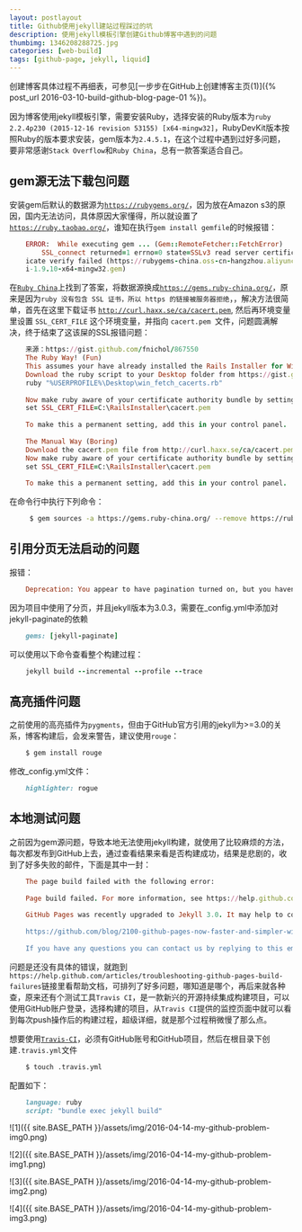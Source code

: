 ```yaml
---
layout: postlayout
title: Github使用jekyll建站过程踩过的坑
description: 使用jekyll模板引擎创建Github博客中遇到的问题
thumbimg: 1346208288725.jpg
categories: [web-build]
tags: [github-page, jekyll, liquid]
---
```



创建博客具体过程不再细表，可参见[一步步在GitHub上创建博客主页(1)]({% post_url  2016-03-10-build-github-blog-page-01 %})。

因为博客使用jekyll模板引擎，需要安装Ruby，选择安装的Ruby版本为`ruby 2.2.4p230 (2015-12-16 revision 53155) [x64-mingw32]`，RubyDevKit版本按照Ruby的版本要求安装，gem版本为`2.4.5.1`，在这个过程中遇到过好多问题，要非常感谢`Stack Overflow`和`Ruby China`，总有一款答案适合自己。

## gem源无法下载包问题

安装gem后默认的数据源为[`https://rubygems.org/`](https://rubygems.org/)，因为放在Amazon s3的原因，国内无法访问，具体原因大家懂得，所以就设置了[`https://ruby.taobao.org/`](https://ruby.taobao.org/)，谁知在执行`gem install gemfile`的时候报错：

```ruby
    ERROR:  While executing gem ... (Gem::RemoteFetcher::FetchError)
        SSL_connect returned=1 errno=0 state=SSLv3 read server certificate B: certif
    icate verify failed (https://rubygems-china.oss-cn-hangzhou.aliyuncs.com/gems/ff
    i-1.9.10-x64-mingw32.gem)
```
在[`Ruby China`](https://ruby-china.org/topics/29323)上找到了答案，将数据源换成[`https://gems.ruby-china.org/`](https://gems.ruby-china.org/)，原来是因为`ruby 没有包含 SSL 证书，所以 https 的链接被服务器拒绝`，，解决方法很简单，首先在这里下载证书 [`http://curl.haxx.se/ca/cacert.pem`](http://curl.haxx.se/ca/cacert.pem), 然后再环境变量里设置 `SSL_CERT_FILE` 这个环境变量，并指向 `cacert.pem `文件，问题圆满解决，终于结束了这该屎的SSL报错问题：

```ruby
    来源：https://gist.github.com/fnichol/867550
    The Ruby Way! (Fun)
    This assumes your have already installed the Rails Installer for Windows.
    Download the ruby script to your Desktop folder from https://gist.github.com/raw/867550/win_fetch_cacerts.rb. Then in your command prompt, execute the ruby script:
    ruby "%USERPROFILE%\Desktop\win_fetch_cacerts.rb"
    
    Now make ruby aware of your certificate authority bundle by setting SSL_CERT_FILE. To set this in your current command prompt session, type:
    set SSL_CERT_FILE=C:\RailsInstaller\cacert.pem
    
    To make this a permanent setting, add this in your control panel.
    
    The Manual Way (Boring)
    Download the cacert.pem file from http://curl.haxx.se/ca/cacert.pem. Save this file to C:\RailsInstaller\cacert.pem.
    Now make ruby aware of your certificate authority bundle by setting SSL_CERT_FILE. To set this in your current command prompt session, type:
    set SSL_CERT_FILE=C:\RailsInstaller\cacert.pem
    
    To make this a permanent setting, add this in your control panel.
```

在命令行中执行下列命令：
   
```bash
     $ gem sources -a https://gems.ruby-china.org/ --remove https://ruby.taobao.org/
```

## 引用分页无法启动的问题

报错：

```ruby
    Deprecation: You appear to have pagination turned on, but you haven't included the `jekyll-paginate` gem. Ensure you have `gems: [jekyll-paginate]` in your configuration file.
```
因为项目中使用了分页，并且jekyll版本为3.0.3，需要在_config.yml中添加对jekyll-paginate的依赖

```ruby
    gems: [jekyll-paginate]
```
可以使用以下命令查看整个构建过程：

```ruby
    jekyll build --incremental --profile --trace
```
## 高亮插件问题
之前使用的高亮插件为`pygments`，但由于GitHub官方引用的jekyll为>=3.0的关系，博客构建后，会发来警告，建议使用`rouge`：

```bash
    $ gem install rouge
```
修改_config.yml文件：

```ruby
    highlighter: rogue
```
## 本地测试问题
之前因为gem源问题，导致本地无法使用jekyll构建，就使用了比较麻烦的方法，每次都发布到GitHub上去，通过查看结果来看是否构建成功，结果是悲剧的，收到了好多失败的邮件，下面是其中一封：

```ruby
    The page build failed with the following error:
     
    Page build failed. For more information, see https://help.github.com/articles/troubleshooting-github-pages-build-failures.
     
    GitHub Pages was recently upgraded to Jekyll 3.0. It may help to confirm you're using the correct dependencies:
     
    https://github.com/blog/2100-github-pages-now-faster-and-simpler-with-jekyll-3-0
     
    If you have any questions you can contact us by replying to this email.
```
问题是还没有具体的错误，就跑到`https://help.github.com/articles/troubleshooting-github-pages-build-failures`链接里看帮助文档，可排列了好多问题，哪知道是哪个，再后来就各种查，原来还有个测试工具`Travis CI`，是一款新兴的开源持续集成构建项目，可以使用GitHub账户登录，选择构建的项目，从`Travis CI`提供的监控页面中就可以看到每次push操作后的构建过程，超级详细，就是那个过程稍微慢了那么点。

想要使用[`Travis-CI`](https://travis-ci.org/)，必须有GitHub账号和GitHub项目，然后在根目录下创建`.travis.yml`文件

```bash
    $ touch .travis.yml
```
配置如下：

```ruby
    language: ruby
    script: "bundle exec jekyll build"
```


![1]({{ site.BASE_PATH }}/assets/img/2016-04-14-my-github-problem-img0.png)


![2]({{ site.BASE_PATH }}/assets/img/2016-04-14-my-github-problem-img1.png)


![3]({{ site.BASE_PATH }}/assets/img/2016-04-14-my-github-problem-img2.png)


![4]({{ site.BASE_PATH }}/assets/img/2016-04-14-my-github-problem-img3.png)
